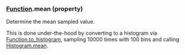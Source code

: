 ### [Function](Function.md).mean (property)




Determine the mean sampled value.

This is done under-the-hood by converting to a histogram via
[Function.to_histogram](Function.to_histogram.md), sampling 10000 times with 100 bins and
calling [Histogram.mean](Histogram.mean.md).

